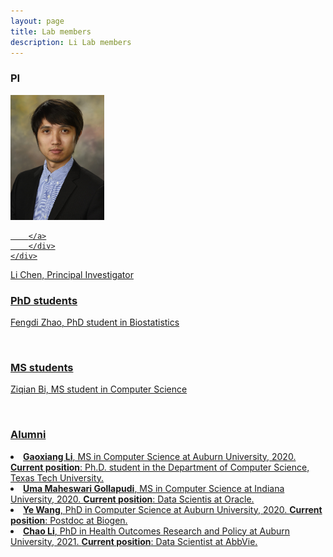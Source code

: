 ```yaml
---
layout: page
title: Lab members
description: Li Lab members
---
```



###  PI

<div class="container">
    <div class="row-fluid">
        <div class="span2">
                 <a href="../assets/pics/Chen.jpg">
            <img src="../assets/pics/Chen.jpg" height="200" width="150" title="Li Chen" alt="Li Chen"/>

        </a>
        </div>
    </div>
</div>
Li Chen, Principal Investigator 


<br/>


###  PhD students 

Fengdi Zhao, PhD student in Biostatistics

<br/>

###  MS students 

Ziqian Bi, MS student in Computer Science

<br/>


###  Alumni

<li> <strong>Gaoxiang Li</strong>, MS in Computer Science at Auburn University, 2020. 
<strong>Current position</strong>: Ph.D. student in the Department of Computer Science, Texas Tech University. 

<li> <strong>Uma Maheswari Gollapudi</strong>, MS in Computer Science at Indiana University, 2020. 
<strong>Current position</strong>: Data Scientis at Oracle. 
    
<li> <strong>Ye Wang</strong>, PhD in Computer Science at Auburn University, 2020. 
<strong>Current position</strong>: Postdoc at Biogen.
    
<li> <strong>Chao Li</strong>, PhD in Health Outcomes Research and Policy at Auburn University, 2021. 
<strong>Current position</strong>: Data Scientist at AbbVie.







